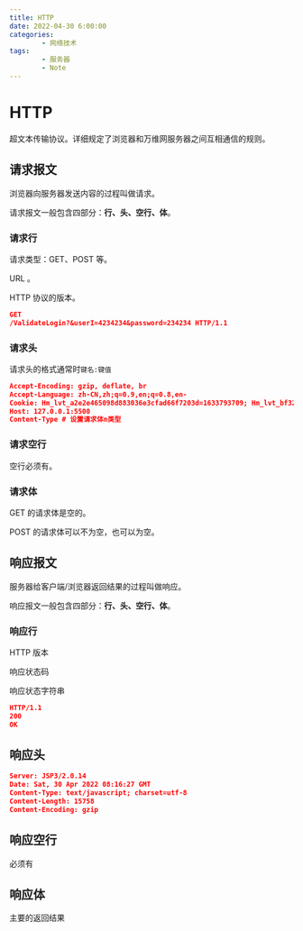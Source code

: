 ```yaml
---
title: HTTP
date: 2022-04-30 6:00:00
categories:
        - 网络技术
tags:
        - 服务器
        - Note
---
```


# HTTP

超文本传输协议。详细规定了浏览器和万维网服务器之间互相通信的规则。

## 请求报文

浏览器向服务器发送内容的过程叫做请求。

请求报文一般包含四部分：**行、头、空行、体**。

### 请求行

请求类型：GET、POST 等。

URL 。

HTTP 协议的版本。

```json
GET
/ValidateLogin?&userI=4234234&password=234234 HTTP/1.1
```

### 请求头

请求头的格式通常时`键名:键值`

```json
Accept-Encoding: gzip, deflate, br
Accept-Language: zh-CN,zh;q=0.9,en;q=0.8,en-
Cookie: Hm_lvt_a2e2e465098d883036e3cfad66f7203d=1633793709; Hm_lvt_bf329994f1e3ebf56f3712e11a46cb4a=1633794836; Hm_lvt_8516e418a4e3ac3474b3c13bdb4687e7=1638612924; _uab_collina=164345858532791240726438
Host: 127.0.0.1:5500
Content-Type # 设置请求体n类型
```

### 请求空行

空行必须有。

### 请求体

GET 的请求体是空的。

POST 的请求体可以不为空，也可以为空。

## 响应报文

服务器给客户端/浏览器返回结果的过程叫做响应。

响应报文一般包含四部分：**行、头、空行、体**。

### 响应行

HTTP 版本

响应状态码

响应状态字符串

```json
HTTP/1.1
200
OK
```

## 响应头

```json
Server: JSP3/2.0.14
Date: Sat, 30 Apr 2022 08:16:27 GMT
Content-Type: text/javascript; charset=utf-8
Content-Length: 15758
Content-Encoding: gzip
```

## 响应空行

必须有

## 响应体

主要的返回结果
